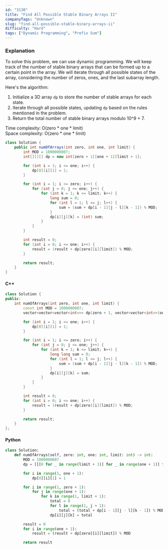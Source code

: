```yaml
---
id: "3130"
title: "Find All Possible Stable Binary Arrays II"
companyTags: "Unknown"
slug: "find-all-possible-stable-binary-arrays-ii"
difficulty: "Hard"
tags: ["Dynamic Programming", "Prefix Sum"]
---
```


### Explanation

To solve this problem, we can use dynamic programming. We will keep track of the number of stable binary arrays that can be formed up to a certain point in the array. We will iterate through all possible states of the array, considering the number of zeros, ones, and the last subarray length.

Here's the algorithm:
1. Initialize a 3D array `dp` to store the number of stable arrays for each state.
2. Iterate through all possible states, updating `dp` based on the rules mentioned in the problem.
3. Return the total number of stable binary arrays modulo 10^9 + 7.

Time complexity: O(zero * one * limit)  
Space complexity: O(zero * one * limit)

```java
class Solution {
    public int numOfArrays(int zero, int one, int limit) {
        int MOD = 1000000007;
        int[][][] dp = new int[zero + 1][one + 1][limit + 1];

        for (int i = 1; i <= one; i++) {
            dp[0][i][1] = 1;
        }

        for (int i = 1; i <= zero; i++) {
            for (int j = 0; j <= one; j++) {
                for (int k = 1; k <= limit; k++) {
                    long sum = 0;
                    for (int l = 1; l <= j; l++) {
                        sum = (sum + dp[i - 1][j - l][k - 1]) % MOD;
                    }
                    dp[i][j][k] = (int) sum;
                }
            }
        }

        int result = 0;
        for (int i = 0; i <= one; i++) {
            result = (result + dp[zero][i][limit]) % MOD;
        }

        return result;
    }
}
```

#### C++
```cpp
class Solution {
public:
    int numOfArrays(int zero, int one, int limit) {
        const int MOD = 1000000007;
        vector<vector<vector<int>>> dp(zero + 1, vector<vector<int>>(one + 1, vector<int>(limit + 1, 0)));

        for (int i = 1; i <= one; i++) {
            dp[0][i][1] = 1;
        }

        for (int i = 1; i <= zero; i++) {
            for (int j = 0; j <= one; j++) {
                for (int k = 1; k <= limit; k++) {
                    long long sum = 0;
                    for (int l = 1; l <= j; l++) {
                        sum = (sum + dp[i - 1][j - l][k - 1]) % MOD;
                    }
                    dp[i][j][k] = sum;
                }
            }
        }

        int result = 0;
        for (int i = 0; i <= one; i++) {
            result = (result + dp[zero][i][limit]) % MOD;
        }

        return result;
    }
};
```

#### Python
```python
class Solution:
    def numOfArrays(self, zero: int, one: int, limit: int) -> int:
        MOD = 1000000007
        dp = [[[0 for _ in range(limit + 1)] for _ in range(one + 1)] for _ in range(zero + 1)]

        for i in range(1, one + 1):
            dp[0][i][1] = 1

        for i in range(1, zero + 1):
            for j in range(one + 1):
                for k in range(1, limit + 1):
                    total = 0
                    for l in range(1, j + 1):
                        total = (total + dp[i - 1][j - l][k - 1]) % MOD
                    dp[i][j][k] = total

        result = 0
        for i in range(one + 1):
            result = (result + dp[zero][i][limit]) % MOD

        return result
```
